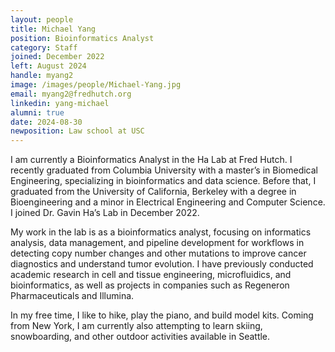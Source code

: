 ```yaml
---
layout: people
title: Michael Yang
position: Bioinformatics Analyst
category: Staff
joined: December 2022
left: August 2024
handle: myang2
image: /images/people/Michael-Yang.jpg
email: myang2@fredhutch.org
linkedin: yang-michael
alumni: true
date: 2024-08-30
newposition: Law school at USC
---
```


I am currently a Bioinformatics Analyst in the Ha Lab at Fred Hutch. I recently graduated from Columbia University with a master’s in Biomedical Engineering, specializing in bioinformatics and data science. Before that, I graduated from the University of California, Berkeley with a degree in Bioengineering and a minor in Electrical Engineering and Computer Science. I joined Dr. Gavin Ha’s Lab in December 2022.

My work in the lab is as a bioinformatics analyst, focusing on informatics analysis, data management, and pipeline development for workflows in detecting copy number changes and other mutations to improve cancer diagnostics and understand tumor evolution. I have previously conducted academic research in cell and tissue engineering, microfluidics, and bioinformatics, as well as projects in companies such as Regeneron Pharmaceuticals and Illumina.

In my free time, I like to hike, play the piano, and build model kits. Coming from New York, I am currently also attempting to learn skiing, snowboarding, and other outdoor activities available in Seattle.
